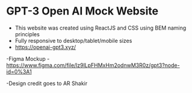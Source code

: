 # GPT-3 Open AI Mock Website

- This website was created using ReactJS and CSS using BEM naming principles
- Fully responsive to desktop/tablet/mobile sizes
- https://openai-gpt3.xyz/


-Figma Mockup - https://www.figma.com/file/lz9lLpFHMxHm2odnwM3R0z/gpt3?node-id=0%3A1



-Design credit goes to AR Shakir
